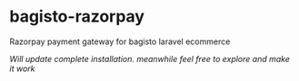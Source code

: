 # bagisto-razorpay
Razorpay payment gateway for bagisto laravel ecommerce

*Will update complete installation. meanwhile feel free to explore and make it work*

